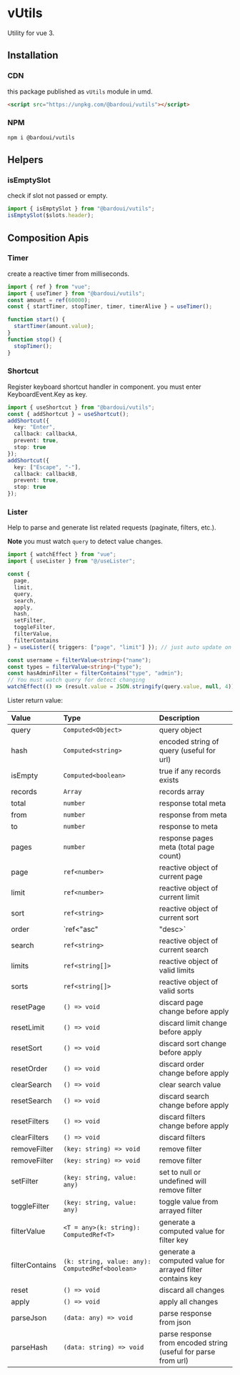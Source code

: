 # vUtils

Utility for vue 3.

## Installation

### CDN

this package published as `vUtils` module in umd.

```html
<script src="https://unpkg.com/@bardoui/vutils"></script>
```

### NPM

```bash
npm i @bardoui/vutils
```

## Helpers

### isEmptySlot

check if slot not passed or empty.

```ts
import { isEmptySlot } from "@bardoui/vutils";
isEmptySlot($slots.header);
```

## Composition Apis

### Timer

create a reactive timer from milliseconds.

```ts
import { ref } from "vue";
import { useTimer } from "@bardoui/vutils";
const amount = ref(60000);
const { startTimer, stopTimer, timer, timerAlive } = useTimer();

function start() {
  startTimer(amount.value);
}
function stop() {
  stopTimer();
}
```

### Shortcut

Register keyboard shortcut handler in component. you must enter KeyboardEvent.Key as key.

```ts
import { useShortcut } from "@bardoui/vutils";
const { addShortcut } = useShortcut();
addShortcut({
  key: "Enter",
  callback: callbackA,
  prevent: true,
  stop: true
});
addShortcut({
  key: ["Escape", "-"],
  callback: callbackB,
  prevent: true,
  stop: true
});
```

### Lister

Help to parse and generate list related requests (paginate, filters, etc.).

**Note** you must watch `query` to detect value changes.

```ts
import { watchEffect } from "vue";
import { useLister } from "@/useLister";

const {
  page,
  limit,
  query,
  search,
  apply,
  hash,
  setFilter,
  toggleFilter,
  filterValue,
  filterContains
} = useLister({ triggers: ["page", "limit"] }); // just auto update on page and limit changes

const username = filterValue<string>("name");
const types = filterValue<string>("type");
const hasAdminFilter = filterContains("type", "admin");
// You must watch query for detect changing
watchEffect(() => (result.value = JSON.stringify(query.value, null, 4)));
```

Lister return value:

| Value          | Type                                            | Description                                                    |
| :------------- | :---------------------------------------------- | :------------------------------------------------------------- |
| query          | `Computed<Object>`                              | query object                                                   |
| hash           | `Computed<string>`                              | encoded string of query (useful for url)                       |
| isEmpty        | `Computed<boolean>`                             | true if any records exists                                     |
| records        | `Array`                                         | records array                                                  |
| total          | `number`                                        | response total meta                                            |
| from           | `number`                                        | response from meta                                             |
| to             | `number`                                        | response to meta                                               |
| pages          | `number`                                        | response pages meta (total page count)                         |
| page           | `ref<number>`                                   | reactive object of current page                                |
| limit          | `ref<number>`                                   | reactive object of current limit                               |
| sort           | `ref<string>`                                   | reactive object of current sort                                |
| order          | `ref<"asc"|"desc>`                              | reactive object of current sort order                          |
| search         | `ref<string>`                                   | reactive object of current search                              |
| limits         | `ref<string[]>`                                 | reactive object of valid limits                                |
| sorts          | `ref<string[]>`                                 | reactive object of valid sorts                                 |
| resetPage      | `() => void`                                    | discard page change before apply                               |
| resetLimit     | `() => void`                                    | discard limit change before apply                              |
| resetSort      | `() => void`                                    | discard sort change before apply                               |
| resetOrder     | `() => void`                                    | discard order change before apply                              |
| clearSearch    | `() => void`                                    | clear search value                                             |
| resetSearch    | `() => void`                                    | discard search change before apply                             |
| resetFilters   | `() => void`                                    | discard filters change before apply                            |
| clearFilters   | `() => void`                                    | discard filters                                                |
| removeFilter   | `(key: string) => void`                         | remove filter                                                  |
| removeFilter   | `(key: string) => void`                         | remove filter                                                  |
| setFilter      | `(key: string, value: any)`                     | set to null or undefined will remove filter                    |
| toggleFilter   | `(key: string, value: any)`                     | toggle value from arrayed filter                               |
| filterValue    | `<T = any>(k: string): ComputedRef<T>`          | generate a computed value for filter key                       |
| filterContains | `(k: string, value: any): ComputedRef<boolean>` | generate a computed value for arrayed filter contains key      |
| reset          | `() => void`                                    | discard all changes                                            |
| apply          | `() => void`                                    | apply all changes                                              |
| parseJson      | `(data: any) => void`                           | parse response from json                                       |
| parseHash      | `(data: string) => void`                        | parse response from encoded string (useful for parse from url) |

